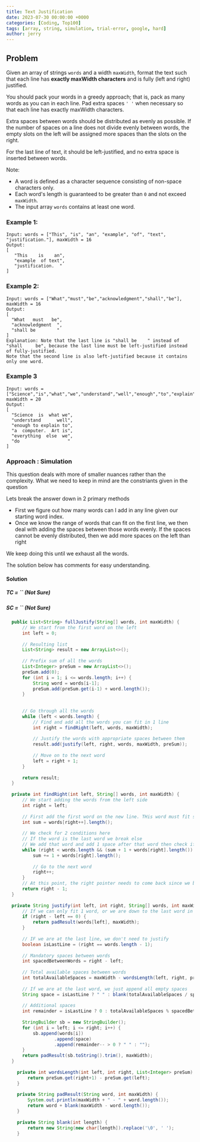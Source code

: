 ```yaml
---
title: Text Justification
date: 2023-07-30 00:00:00 +0000
categories: [Coding, Top100]
tags: [array, string, simulation, trial-error, google, hard]
author: jerry
---
```


## Problem
Given an array of strings `words` and a width `maxWidth`, format the text such that each line has **exactly maxWidth characters** and is fully (left and right) justified.

You should pack your words in a greedy approach; that is, pack as many words as you can in each line. Pad extra spaces `' '` when necessary so that each line has exactly maxWidth characters.

Extra spaces between words should be distributed as evenly as possible. If the number of spaces on a line does not divide evenly between words, the empty slots on the left will be assigned more spaces than the slots on the right.

For the last line of text, it should be left-justified, and no extra space is inserted between words.

Note:

- A word is defined as a character sequence consisting of non-space characters only.
- Each word's length is guaranteed to be greater than `0` and not exceed `maxWidth`.
- The input array `words` contains at least one word.

### Example 1:
```textmate
Input: words = ["This", "is", "an", "example", "of", "text", "justification."], maxWidth = 16
Output:
[
   "This    is    an",
   "example  of text",
   "justification.  "
]
```
### Example 2:
```textmate
Input: words = ["What","must","be","acknowledgment","shall","be"], maxWidth = 16
Output:
[
  "What   must   be",
  "acknowledgment  ",
  "shall be        "
]
Explanation: Note that the last line is "shall be    " instead of "shall     be", because the last line must be left-justified instead of fully-justified.
Note that the second line is also left-justified because it contains only one word.
```
### Example 3
```textmate
Input: words = ["Science","is","what","we","understand","well","enough","to","explain","to","a","computer.","Art","is","everything","else","we","do"], maxWidth = 20
Output:
[
  "Science  is  what we",
  "understand      well",
  "enough to explain to",
  "a  computer.  Art is",
  "everything  else  we",
  "do                  "
]
```

### Approach : Simulation
This question deals with more of smaller nuances rather than the complexity. What we need to keep in mind are the constriants given in the question

Lets break the answer down in 2 primary methods
- First we figure out how many words can I add in any line given our starting word index.
- Once we know the range of words that can fit on the first line, we then deal with adding the spaces between those words evenly. If the spaces cannot be evenly distributed, then we add more spaces on the left than right

We keep doing this until we exhaust all the words.

The solution below has comments for easy understanding.
#### Solution

##### TC = `` (Not Sure)
##### SC = `` (Not Sure)

```java
  public List<String> fullJustify(String[] words, int maxWidth) {
      // We start from the first word on the left
      int left = 0;
  
      // Resulting list
      List<String> result = new ArrayList<>();
  
      // Prefix sum of all the words
      List<Integer> preSum = new ArrayList<>();
      preSum.add(0);
      for (int i = 1; i <= words.length; i++) {
          String word = words[i-1];
          preSum.add(preSum.get(i-1) + word.length());
      }
  
  
      // Go through all the words
      while (left < words.length) {
          // Find and add all the words you can fit in 1 line
          int right = findRight(left, words, maxWidth);
  
          // Justify the words with appropriate spaces between them
          result.add(justify(left, right, words, maxWidth, preSum));
  
          // Move on to the next word
          left = right + 1;
      }
  
      return result;
  }
  
  private int findRight(int left, String[] words, int maxWidth) {
      // We start adding the words from the left side
      int right = left;
  
      // First add the first word on the new line. THis word must fit so we add it by default
      int sum = words[right++].length();
  
      // We check for 2 conditions here
      // If the word is the last word we break else
      // We add that word and add 1 space after that word then check if that exceeds our width
      while (right < words.length && (sum + 1 + words[right].length()) <= maxWidth) {
          sum += 1 + words[right].length();
  
          // Go to the next word
          right++;
      }
      // At this point, the right pointer needs to come back since we broke form the loop above
      return right - 1;
  }
  
  private String justify(int left, int right, String[] words, int maxWidth, List<Integer> preSum) {
      // If we can only fit 1 word, or we are down to the last word in a new line
      if (right - left == 0) {
          return padResult(words[left], maxWidth);
      }
  
      // IF we are at the last line, we don't need to justify
      boolean isLastLine = (right == words.length - 1);
  
      // Mandatory spaces between words
      int spacedBetweenWords = right - left;
  
      // Total available spaces between words
      int totalAvailableSpaces = maxWidth - wordsLength(left, right, preSum);
  
      // If we are at the last word, we just append all empty spaces
      String space = isLastLine ? " " : blank(totalAvailableSpaces / spacedBetweenWords);
  
      // Additional spaces
      int remainder = isLastLine ? 0 : totalAvailableSpaces % spacedBetweenWords;
  
      StringBuilder sb = new StringBuilder();
      for (int i = left; i <= right; i++) {
          sb.append(words[i])
                  .append(space)
                  .append(remainder-- > 0 ? " " : "");
      }
      return padResult(sb.toString().trim(), maxWidth);
  }
  
    private int wordsLength(int left, int right, List<Integer> preSum) {
        return preSum.get(right+1) - preSum.get(left);
    }
    
    private String padResult(String word, int maxWidth) {
        System.out.println(maxWidth + " - " + word.length());
        return word + blank(maxWidth - word.length());
    }
    
    private String blank(int length) {
        return new String(new char[length]).replace('\0', ' ');
    }
```
